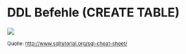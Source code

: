# DDL Befehle (CREATE TABLE)

![](https://www.sqltutorial.org/wp-content/uploads/2016/04/SQL-Cheat-Sheet-2.png)

<sup>Quelle: http://www.sqltutorial.org/sql-cheat-sheet/</sup>
